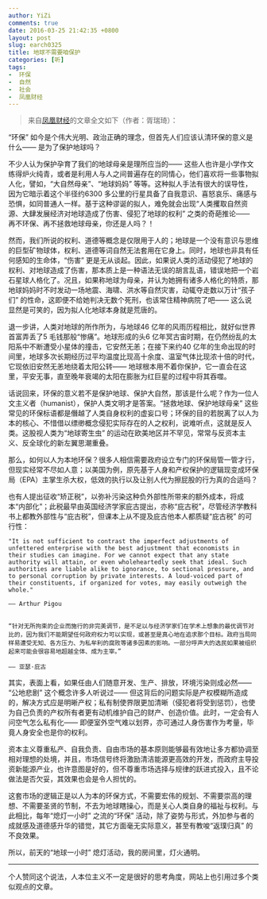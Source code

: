 ```yaml
---
author: YiZi
comments: true
date: 2016-03-25 21:42:35 +0800
layout: post
slug: earch0325
title: 地球不需要咱保护
categories: [听]
tags:
-  环保
-  自然
-  社会
-  凤凰财经
---
```

<div class="quote"> <blockquote>
    	来自<a href="http://finance.ifeng.com/a/20160321/14279119_0.shtml">凤凰财经</a>的文章全文如下（作者：胥瑞琦）：
    </blockquote>
</div>

“环保” 如今是个伟大光明、政治正确的理念，但首先人们应该认清环保的意义是什么—— 是为了保护地球吗？

不少人认为保护孕育了我们的地球母亲是理所应当的—— 这些人也许是小学作文练得炉火纯青，或者是利用人与人之间普遍存在的同情心，他们喜欢将一些事物拟人化，譬如，“大自然母亲”、“地球妈妈” 等等。这种拟人手法有很大的误导性，因为它暗示着这个半径约6300 多公里的行星具备了自我意识、喜怒哀乐、痛感与恐惧，如同普通人一样。基于这种谬诞的拟人，难免就会出现“人类攫取自然资源、大肆发展经济对地球造成了伤害、侵犯了地球的权利” 之类的奇葩推论—— 再不环保、再不拯救地球母亲，你还是人吗？！

然而，我们所说的权利、道德等概念是仅限用于人的；地球是一个没有意识与思维的巨型矿物球体，权利、道德等词自然无法套用在它身上。同时，地球也非具有任何感知的生命体，“伤害” 更是无从谈起。因此，如果说人类的活动侵犯了地球的权利、对地球造成了伤害，那本质上是一种语法无误的胡言乱语，错误地把一个岩石星球人格化了。况且，如果称地球为母亲，并认为她拥有诸多人格化的特质，那地球妈妈时不时发动一场地震、海啸、洪水等自然灾害，动辄夺走数以万计“孩子们” 的性命，这即便不给她判决无数个死刑，也该常住精神病院了吧—— 这么说显然是可笑的，因为拟人化地球本身就是荒唐的。

退一步讲，人类对地球的所作所为，与地球46 亿年的风雨历程相比，就好似世界首富弄丢了5 毛钱那般“惨痛”。地球形成的头6 亿年冥古宙时期，在仍然纷乱的太阳系中不断遭受小星体的撞击，它安然无恙；在接下来约40 亿年的生命出现的时间里，地球多次长期经历过平均温度比现高十余度、温室气体比现浓十倍的时代，它现依旧安然无恙地绕着太阳公转—— 地球根本用不着你保护，它一直会在这里，平安无事，直至晚年衰竭的太阳在膨胀为红巨星的过程中将其吞噬。

话说回来，环保的意义若不是保护地球、保护大自然，那该是什么呢？作为一位人文主义者（humanist），保护人类文明才是答案。“拯救地球、保护地球母亲” 这些常见的环保标语都是僭越了人类自身权利的虚妄口号；环保的目的若脱离了以人为本的核心、不惜借以缥缈概念侵犯实际存在的人之权利，说难听点，这就是反人类。这股视人类为“地球寄生虫” 的运动在欧美地区并不罕见，常常与反资本主义、反全球化的新左翼思潮重叠。

那么，如何以人为本地环保？很多人相信需要政府设立专门的环保局管一管才行，但现实经常不尽如人意；以美国为例，原先基于人身和产权保护的逻辑现变成环保局（EPA）主掌生杀大权，低效的执行以及让别人代为擦屁股的行为真的合适吗？

也有人提出征收“矫正税”，以弥补污染这种负外部性所带来的额外成本，将成本“内部化”；此税最早由英国经济学家庇古提出，亦称“庇古税”，尽管经济学教科书上都教外部性与“庇古税”，但课本上从不提及庇古他本人都质疑“庇古税” 的可行性：

	"It is not sufficient to contrast the imperfect adjustments of unfettered enterprise with the best adjustment that economists in their studies can imagine. For we cannot expect that any state authority will attain, or even wholeheartedly seek that ideal. Such authorities are liable alike to ignorance, to sectional pressure, and to personal corruption by private interests. A loud-voiced part of their constituents, if organized for votes, may easily outweigh the whole." 

	—— Arthur Pigou


	“针对无所拘束的企业而施行的非完美调节，是不足以与经济学家们在学术上想象的最优调节对比的，因为我们不能期望任何政府权力可以实现，或甚至是真心地在追求那个目标。政府当局同样易遭受无知、各方压力、为私牟利的腐败等诸多因素的影响。一部分呼声大的选民如果被组织起来可能会很容易地超越全体、成为主宰。” 

	—— 亚瑟·庇古

其实，表面上看，如果任由人们随意开发、生产、排放，环境污染则成必然—— “公地悲剧” 这个概念许多人听说过—— 但这背后的问题实际是产权模糊所造成的，解决方式应是明晰产权；私有制使界限更加清晰（侵犯者将受到惩罚），也使为自己负责的产权所有者更有动机维护自己的财产、创造价值。此时，一定会有人问空气怎么私有化—— 即便室外空气难以划界，亦可通过人身伤害作为考量，毕竟人身安全也是你的权利。

资本主义尊重私产、自我负责、自由市场的基本原则能够最有效地让多方都协调至相对理想的处境，并且，市场信号终将激励清洁能源更高效的开发，而政府主导投资新能源产业，也许意图是好的，但不尊重市场选择与规律的跃进式投入，且不论做法是否欠妥，其效果也会是令人担忧的。

这套市场的逻辑正是以人为本的环保方式，不需要宏伟的规划、不需要崇高的理想、不需要圣贤的节制，不去为地球瞎操心，而是关心人类自身的福祉与权利。与此相比，每年“熄灯一小时” 之流的“环保” 活动，除了姿势与形式，外加参与者的成就感及道德感升华的错觉，其它方面毫无实际意义，甚至有教唆“返璞归真” 的不良效果。

所以，前天的“地球一小时” 熄灯活动，我的房间里，灯火通明。

<hr/>
<div class="commentsonquote">
<div class="yizi">个人赞同这个说法，人本位主义不一定是很好的思考角度，网站上也引用过多个类似观点的文章。</div>
</div>

